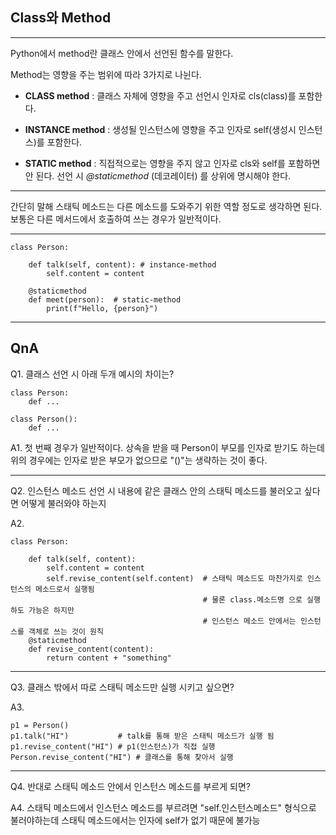 ## Class와 Method
---
Python에서 method란 클래스 안에서 선언된 함수를 말한다.

Method는 영향을 주는 범위에 따라 3가지로 나뉜다.

- __CLASS method__ : 클래스 자체에 영향을 주고 선언시 인자로 cls(class)를 포함한다.

- __INSTANCE method__ : 생성될 인스턴스에 영향을 주고 인자로 self(생성시 인스턴스)를 포함한다.

- __STATIC method__ : 직접적으로는 영향을 주지 않고 인자로 cls와 self를 포함하면 안 된다. 선언 시 *@staticmethod* (데코레이터) 를 상위에 명시해야 한다.
---

간단히 말해 스태틱 메소드는 다른 메소드를 도와주기 위한 역할 정도로 생각하면 된다. 보통은 다른 메서드에서 호출하여 쓰는 경우가 일반적이다.

---
```
class Person:

    def talk(self, content): # instance-method
        self.content = content

    @staticmethod
    def meet(person):  # static-method
        print(f"Hello, {person}")
```
---

## QnA

Q1. 클래스 선언 시 아래 두개 예시의 차이는?
``` 
class Person:
    def ...
```

``` 
class Person():
    def ...
```

A1. 첫 번째 경우가 일반적이다. 상속을 받을 때 Person이 부모를 인자로 받기도 하는데 위의 경우에는 인자로 받은 부모가 없으므로 "()"는 생략하는 것이 좋다.

---

Q2. 인스턴스 메소드 선언 시 내용에 같은 클래스 안의 스태틱 메소드를 불러오고 싶다면 어떻게 불러와야 하는지

A2.
```
class Person:

    def talk(self, content):
        self.content = content
        self.revise_content(self.content)  # 스태틱 메소드도 마찬가지로 인스턴스의 메소드로서 실행됨
                                           # 물론 class.메소드명 으로 실행하도 가능은 하지만 
                                           # 인스턴스 메소드 안에서는 인스턴스를 객체로 쓰는 것이 원칙
    @staticmethod
    def revise_content(content):
        return content + "something"

```
---

Q3. 클래스 밖에서 따로 스태틱 메소드만 실행 시키고 싶으면? 

A3.
```
p1 = Person()
p1.talk("HI")           # talk를 통해 받은 스태틱 메소드가 실행 됨
p1.revise_content("HI") # p1(인스턴스)가 직접 실행
Person.revise_content("HI") # 클래스를 통해 찾아서 실행
```
---
Q4. 반대로 스태틱 메소드 안에서 인스턴스 메소드를 부르게 되면?

A4. 스태틱 메소드에서 인스턴스 메소드를 부르려면 "self.인스턴스메소드" 형식으로 불러야하는데 스태틱 메소드에서는 인자에 self가 없기 때문에 불가능